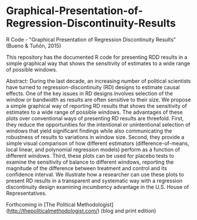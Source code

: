# Graphical-Presentation-of-Regression-Discontinuity-Results
R Code - "Graphical Presentation of Regression Discontinuity Results"  (Bueno &amp; Tuñón, 2015)

This repository has the documented R code for presenting RDD results in a simple graphical way that shows the sensitivity of estimates to a wide range of possible windows.

Abstract: During the last decade, an increasing number of political scientists have turned to regression-discontinuity (RD) designs to estimate causal effects. One of the key issues in RD designs involves selection of the window or bandwidth as results are often sensitive to their size. We propose a simple graphical way of reporting RD results that shows the sensitivity of estimates to a wide range of possible windows. The advantages of these plots over conventional ways of presenting RD results are threefold. First, they reduce the opportunities for the intentional or unintentional selection of windows that yield significant findings while also communicating the robustness of results to variations in window size. Second, they provide a simple visual comparison of how different estimators (difference-of-means, local linear, and polynomial regression models) perform as a function of different windows. Third, these plots can be used for placebo tests to examine the sensitivity of balance to different windows, reporting the magnitude of the difference between treatment and control and its confidence interval. We illustrate how a researcher can use these plots to present RD results in a transparent and systematic way with a regression discontinuity design examining incumbency advantage in the U.S. House of Representatives.

Forthcoming in [The Political Methodologist] (http://thepoliticalmethodologist.com/) (blog and print edition)

